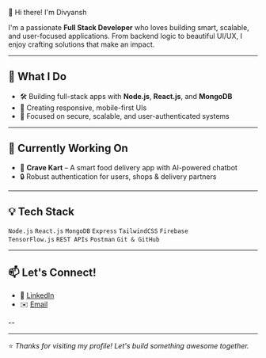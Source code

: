 👋 Hi there! I'm Divyansh

I'm a passionate **Full Stack Developer** who loves building smart, scalable, and user-focused applications. From backend logic to beautiful UI/UX, I enjoy crafting solutions that make an impact.

---

## 🚀 What I Do
- 🛠️ Building full-stack apps with **Node.js**, **React.js**, and **MongoDB**
- 📱 Creating responsive, mobile-first UIs
- 🔐 Focused on secure, scalable, and user-authenticated systems

---

## 🌱 Currently Working On
- 🧠 **Crave Kart** – A smart food delivery app with AI-powered chatbot   
- 🔒 Robust authentication for users, shops & delivery partners

---

## 💡 Tech Stack
 `Node.js` `React.js` `MongoDB` `Express` `TailwindCSS` `Firebase`  
 `TensorFlow.js` `REST APIs` `Postman` `Git & GitHub`

---

## 📫 Let's Connect!
- 💼 [LinkedIn](https://www.linkedin.com/feed/)
- ✉️ [Email](divyanshrajpoot11@gmail.com)

--

---

⭐️ *Thanks for visiting my profile! Let's build something awesome together.*


<!--
**divyanshrajpoot07/divyanshrajpoot07** is a ✨ _special_ ✨ repository because its `README.md` (this file) appears on your GitHub profile.

Here are some ideas to get you started:

- 🔭 I’m currently working on ...
- 🌱 I’m currently learning ...
- 👯 I’m looking to collaborate on ...
- 🤔 I’m looking for help with ...
- 💬 Ask me about ...
- 📫 How to reach me: ...
- 😄 Pronouns: ...
- ⚡ Fun fact: ...
-->
